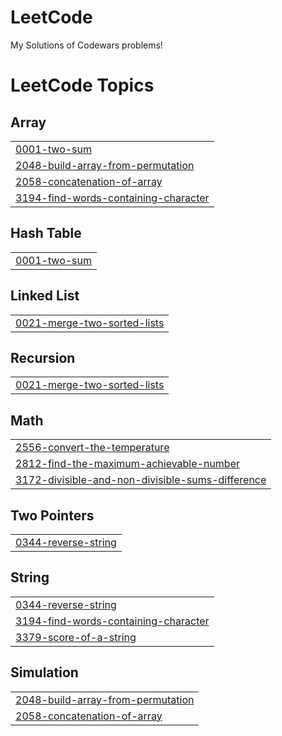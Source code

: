 # LeetCode
My Solutions of Codewars problems!



<!---LeetCode Topics Start-->
# LeetCode Topics
## Array
|  |
| ------- |
| [0001-two-sum](https://github.com/atafah/LeetCode/tree/master/0001-two-sum) |
| [2048-build-array-from-permutation](https://github.com/atafah/LeetCode/tree/master/2048-build-array-from-permutation) |
| [2058-concatenation-of-array](https://github.com/atafah/LeetCode/tree/master/2058-concatenation-of-array) |
| [3194-find-words-containing-character](https://github.com/atafah/LeetCode/tree/master/3194-find-words-containing-character) |
## Hash Table
|  |
| ------- |
| [0001-two-sum](https://github.com/atafah/LeetCode/tree/master/0001-two-sum) |
## Linked List
|  |
| ------- |
| [0021-merge-two-sorted-lists](https://github.com/atafah/LeetCode/tree/master/0021-merge-two-sorted-lists) |
## Recursion
|  |
| ------- |
| [0021-merge-two-sorted-lists](https://github.com/atafah/LeetCode/tree/master/0021-merge-two-sorted-lists) |
## Math
|  |
| ------- |
| [2556-convert-the-temperature](https://github.com/atafah/LeetCode/tree/master/2556-convert-the-temperature) |
| [2812-find-the-maximum-achievable-number](https://github.com/atafah/LeetCode/tree/master/2812-find-the-maximum-achievable-number) |
| [3172-divisible-and-non-divisible-sums-difference](https://github.com/atafah/LeetCode/tree/master/3172-divisible-and-non-divisible-sums-difference) |
## Two Pointers
|  |
| ------- |
| [0344-reverse-string](https://github.com/atafah/LeetCode/tree/master/0344-reverse-string) |
## String
|  |
| ------- |
| [0344-reverse-string](https://github.com/atafah/LeetCode/tree/master/0344-reverse-string) |
| [3194-find-words-containing-character](https://github.com/atafah/LeetCode/tree/master/3194-find-words-containing-character) |
| [3379-score-of-a-string](https://github.com/atafah/LeetCode/tree/master/3379-score-of-a-string) |
## Simulation
|  |
| ------- |
| [2048-build-array-from-permutation](https://github.com/atafah/LeetCode/tree/master/2048-build-array-from-permutation) |
| [2058-concatenation-of-array](https://github.com/atafah/LeetCode/tree/master/2058-concatenation-of-array) |
<!---LeetCode Topics End-->

